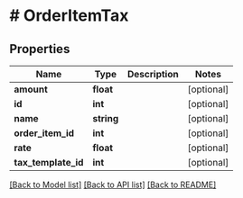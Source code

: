 # # OrderItemTax

## Properties

Name | Type | Description | Notes
------------ | ------------- | ------------- | -------------
**amount** | **float** |  | [optional]
**id** | **int** |  | [optional]
**name** | **string** |  | [optional]
**order_item_id** | **int** |  | [optional]
**rate** | **float** |  | [optional]
**tax_template_id** | **int** |  | [optional]

[[Back to Model list]](../../README.md#models) [[Back to API list]](../../README.md#endpoints) [[Back to README]](../../README.md)
